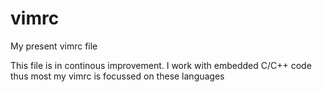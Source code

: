 vimrc
=====

My present vimrc file

This file is in continous improvement. I work with embedded C/C++ code thus most my vimrc is focussed on these languages
